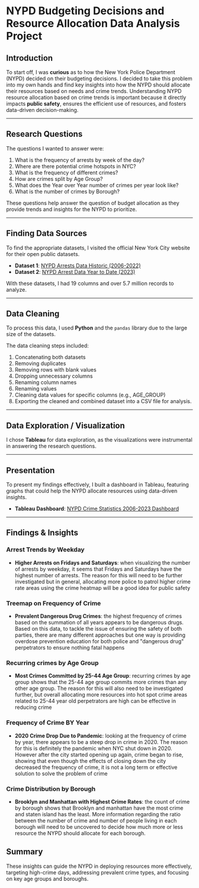 # NYPD Budgeting Decisions and Resource Allocation Data Analysis Project

## Introduction
To start off, I was **curious** as to how the New York Police Department (NYPD) decided on their budgeting decisions. I decided to take this problem into my own hands and find key insights into how the NYPD should allocate their resources based on needs and crime trends. Understanding NYPD resource allocation based on crime trends is important because it directly impacts **public safety**, ensures the efficient use of resources, and fosters data-driven decision-making.

---

## Research Questions
The questions I wanted to answer were:
1. What is the frequency of arrests by week of the day?
2. Where are there potential crime hotspots in NYC?
3. What is the frequency of different crimes?
4. How are crimes split by Age Group?
5. What does the Year over Year number of crimes per year look like?
6. What is the number of crimes by Borough?

These questions help answer the question of budget allocation as they provide trends and insights for the NYPD to prioritize.

---

## Finding Data Sources
To find the appropriate datasets, I visited the official New York City website for their open public datasets.

- **Dataset 1**: [NYPD Arrests Data Historic (2006-2022)](https://data.cityofnewyork.us/Public-Safety/NYPD-Arrests-Data-Historic-/8h9b-rp9u/about_data)
- **Dataset 2**: [NYPD Arrest Data Year to Date (2023)](https://data.cityofnewyork.us/Public-Safety/NYPD-Arrest-Data-Year-to-Date-/uip8-fykc)

With these datasets, I had 19 columns and over 5.7 million records to analyze.

---

## Data Cleaning
To process this data, I used **Python** and the `pandas` library due to the large size of the datasets.

The data cleaning steps included:
1. Concatenating both datasets
2. Removing duplicates
3. Removing rows with blank values
4. Dropping unnecessary columns
5. Renaming column names
6. Renaming values
7. Cleaning data values for specific columns (e.g., AGE_GROUP)
8. Exporting the cleaned and combined dataset into a CSV file for analysis.

---

## Data Exploration / Visualization
I chose **Tableau** for data exploration, as the visualizations were instrumental in answering the research questions.

---

## Presentation
To present my findings effectively, I built a dashboard in Tableau, featuring graphs that could help the NYPD allocate resources using data-driven insights.

- **Tableau Dashboard**: [NYPD Crime Statistics 2006-2023 Dashboard](https://public.tableau.com/app/profile/dorwin.liang/viz/NYPDCrimeStatistics2006-2023/Dashboard1)

---

## Findings & Insights

### Arrest Trends by Weekday
- **Higher Arrests on Fridays and Saturdays**: when visualizing the number of arrests by weekday, it seems that Fridays and Saturdays have the highest number of arrests. The reason for this will need to be further investigated but in general, allocating more police to patrol higher crime rate areas using the crime heatmap will be a good idea for public safety

### Treemap on Frequency of Crime
- **Prevalent Dangerous Drug Crimes**: the highest frequency of crimes based on the summation of all years appears to be dangerous drugs. Based on this data, to tackle the issue of ensuring the safety of both parties, there are many different approaches but one way is providing overdose prevention education for both police and "dangerous drug" perpetrators to ensure nothing fatal happens

### Recurring crimes by Age Group
- **Most Crimes Committed by 25-44 Age Group**: recurring crimes by age group shows that the 25-44 age group commits more crimes than any other age group. The reason for this will also need to be investigated further, but overall allocating more resources into hot spot crime areas related to 25-44 year old perpetrators are high can be effective in reducing crime

### Frequency of Crime BY Year
- **2020 Crime Drop Due to Pandemic**: looking at the frequency of crime by year, there appears to be a steep drop in crime in 2020. The reason for this is definitely the pandemic when NYC shut down in 2020. However after the city started opening up again, crime began to rise, showing that even though the effects of closing down the city decreased the frequency of crime, it is not a long term or effective solution to solve the problem of crime

### Crime Distribution by Borough
- **Brooklyn and Manhattan with Highest Crime Rates**: the count of crime by borough shows that Brooklyn and manhattan have the most crime and staten island has the least. More information regarding the ratio between the number of crime and number of people living in each borough will need to be uncovered to decide how much more or less resource the NYPD should allocate for each borough.


## Summary
These insights can guide the NYPD in deploying resources more effectively, targeting high-crime days, addressing prevalent crime types, and focusing on key age groups and boroughs.
